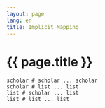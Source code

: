```yaml
---
layout: page
lang: en
title: Implicit Mapping
---
```


# {{ page.title }}

    scholar # scholar ... scholar
    scholar # list ... list
    list # scholar ... list
    list # list ... list

